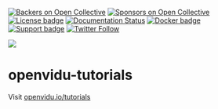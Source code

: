 [![Backers on Open Collective](https://opencollective.com/openvidu/backers/badge.svg)](https://opencollective.com/openvidu#backers) [![Sponsors on Open Collective](https://opencollective.com/openvidu/sponsors/badge.svg)](https://opencollective.com/openvidu#sponsors) [![License badge](https://img.shields.io/badge/license-Apache2-orange.svg)](http://www.apache.org/licenses/LICENSE-2.0)
[![Documentation Status](https://readthedocs.org/projects/openviduio-docs/badge/?version=stable)](https://docs.openvidu.io/en/stable/?badge=stable)
[![Docker badge](https://img.shields.io/docker/pulls/openvidu/openvidu-server-kms.svg)](https://hub.docker.com/r/openvidu/openvidu-server-kms)
[![Support badge](https://img.shields.io/badge/support-sof-yellowgreen.svg)](https://groups.google.com/forum/#!forum/openvidu)
[![Twitter Follow](https://img.shields.io/twitter/follow/openvidu.svg?style=social)](https://twitter.com/openvidu)

[![][OpenViduLogo]](http://openvidu.io)

openvidu-tutorials
===

Visit [openvidu.io/tutorials](http://openvidu.io/tutorials)

[OpenViduLogo]: https://secure.gravatar.com/avatar/5daba1d43042f2e4e85849733c8e5702?s=120
